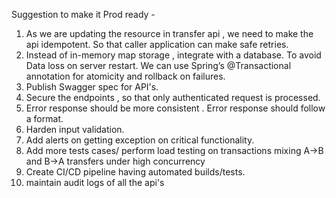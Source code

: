 Suggestion to make it Prod ready -

1. As we are updating the resource in transfer api , we need to make the api idempotent. So that
   caller application can make safe retries.
2. Instead of in-memory map storage , integrate with a database. To avoid Data loss on server restart. We can use Spring’s @Transactional annotation
 for atomicity and rollback on failures.
3. Publish Swagger spec for API's.
4. Secure the endpoints , so that only authenticated request is processed.
5. Error response should be  more consistent . Error response should follow a format.
6. Harden input validation.
7. Add alerts on getting exception on critical functionality.
8. Add more tests cases/ perform load testing on transactions mixing A→B and B→A transfers under high concurrency
9. Create CI/CD pipeline having automated builds/tests.
10. maintain audit logs of all the api's
